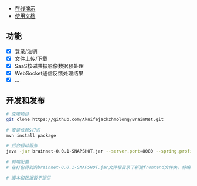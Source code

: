 
- [在线演示](http://202.197.66.217:18080)
- [使用文档](https://shimo.im/docs/p8GvHzdf7n0bhF2c/)

## 功能
- [x] 登录/注销
- [x] 文件上传/下载
- [x] SaaS核磁共振影像数据预处理
- [x] WebSocket通信反馈处理结果
- [x] ...

## 开发和发布
```bash
# 克隆项目
git clone https://github.com/Aknifejackzhmolong/BrainNet.git

# 安装依赖&打包
mvn install package

# 后台启动服务
java -jar brainnet-0.0.1-SNAPSHOT.jar --server.port=8080 --spring.profiles.active=dev > brainnet.log 2> brainnet.error &

# 前端配置
# 在打包得到的brainnet-0.0.1-SNAPSHOT.jar文件根目录下新建frontend文件夹，将编译得到的前端静态网页放入其中使用

# 脚本和数据暂不提供